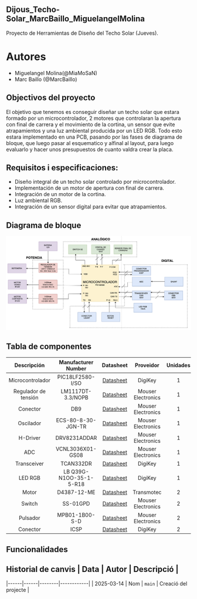 



## Dijous_Techo-Solar_MarcBaillo_MiguelangelMolina
Proyecto de Herramientas de Diseño del Techo Solar (Jueves).

# Autores
- Miguelangel Molina(@MiaMoSaN)
- Marc Baillo (@MarcBaillo)

## Objectivos del proyecto

El objetivo que tenemos es conseguir diseñar un techo solar que estara formado por un microcontrolador, 2 motores que controlaran la apertura con final de carrera y el movimiento de la cortina, un sensor que evite atrapamientos y una luz ambiental producida por un LED RGB. Todo esto estara implementado en una PCB, pasando por las fases de diagrama de bloque, que luego pasar al esquematico y alfinal al layout, para luego evaluarlo y hacer unos presupuestos de cuanto valdra crear la placa.

## Requisitos i especificaciones:

- Diseño integral de un techo solar controlado por microcontrolador.
- Implementación de un motor de apertura con final de carrera.
- Integración de un motor de la cortina.
- Luz ambiental RGB.
- Integración de un sensor digital para evitar que atrapamientos.

## Diagrama de bloque

![Diagrama de Bloque](Diagrama_de_Bloque.png)


## Tabla de componentes
| Descripción        | Manufacturer Number              | Datasheet          | Proveidor        | Unidades       |
|:----------------:|:-------------------------:|:----------------:|:---------------:|:--------------:|
| Microcontrolador | PIC18LF2580-I/SO | [Datasheet](https://ww1.microchip.com/downloads/aemDocuments/documents/OTH/ProductDocuments/DataSheets/39637d.pdf) | DigiKey | 1 |
| Regulador de tensión | LM1117DT-3.3/NOPB  | [Datasheet](https://www.ti.com/lit/ds/symlink/lm1117.pdf?ts=1710745623625&ref_url=https%253A%252F%252Fwww.mouser.se%252F) | Mouser Electronics | 1 | 
| Conector | DB9  | [Datasheet](https://www.mouser.es/datasheet/2/18/1/Cable_Glands_and_Cord_Grips-806485.pdf) | Mouser Electronics | 1 |
| Oscilador | ECS-80-8-30-JGN-TR  | [Datasheet](https://www.mouser.es/datasheet/2/122/ecx_53r-1775695.pdf) | Mouser Electronics | 1 | 
| H-Driver | DRV8231ADDAR  | [Datasheet](https://www.ti.com/lit/ds/symlink/drv8231a.pdf?ts=1710753914026&ref_url=https%253A%252F%252Fwww.mouser.de%252F) | Mouser Electronics | 1 | 
| ADC | VCNL3036X01-GS08  | [Datasheet](https://www.vishay.com/docs/84937/vcnl3036x01.pdf) | Mouser Electronics | 1 |
| Transceiver | 	TCAN332DR  | [Datasheet](https://www.ti.com/lit/ds/symlink/tcan332g.pdf?ts=1710924087476&ref_url=https%253A%252F%252Fwww.mouser.de%252F) | DigiKey | 1 |
| LED RGB | LB Q39G-N1OO-35-1-5-R18  | [Datasheet](https://look.ams-osram.com/m/6e36864d019f51d4/original/LB-Q39G.pdf) | DigiKey | 1 | 
| Motor | D4387-12-ME  | [Datasheet](https://transmotec.es/Download/Catalog/Transmotec-EN-DC-12W-450W-2022.pdf) | Transmotec | 2 | 
| Switch | SS-01GPD  | [Datasheet](https://www.mouser.es/datasheet/2/307/en_ss-1509069.pdf) | Mouser Electronics | 2 | 
| Pulsador | MPB01-1B00-S-D  | [Datasheet](https://www.mouser.es/datasheet/2/670/mpb01-2474754.pdf) | Mouser Electronics | 2 |
| Conector | ICSP  | [Datasheet](https://ww1.microchip.com/downloads/en/DeviceDoc/30277d.pdf) | DigiKey | 2 |

## Funcionalidades

## Historial de canvis | Data | Autor | Descripció |
|------|------|--------|------------| | 2025-03-14 | Nom | `main` | Creació del projecte |